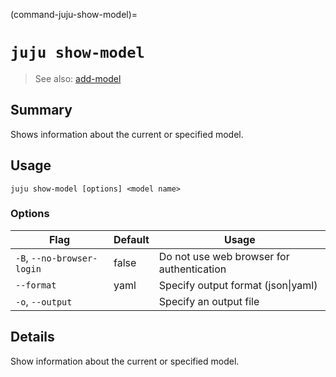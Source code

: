(command-juju-show-model)=
# `juju show-model`
> See also: [add-model](#add-model)

## Summary
Shows information about the current or specified model.

## Usage
```juju show-model [options] <model name>```

### Options
| Flag | Default | Usage |
| --- | --- | --- |
| `-B`, `--no-browser-login` | false | Do not use web browser for authentication |
| `--format` | yaml | Specify output format (json&#x7c;yaml) |
| `-o`, `--output` |  | Specify an output file |

## Details
Show information about the current or specified model.